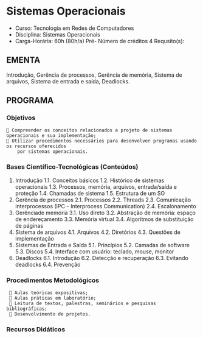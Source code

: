 # Sistemas Operacionais 

* Curso: Tecnologia em Redes de Computadores
* Disciplina: Sistemas Operacionais                                        
* Carga-Horária: 60h (80h/a)
         Pré-
                                                                      Número de créditos 4
  Requsito(s):

## EMENTA
Introdução, Gerência de processos, Gerência de memória, Sistema de arquivos, Sistema de entrada e
saída, Deadlocks.
## PROGRAMA
### Objetivos
     Compreender os conceitos relacionados a projeto de sistemas operacionais e sua implementação;
     Utilizar procedimentos necessários para desenvolver programas usando os recursos oferecidos
        por sistemas operacionais.
### Bases Científico-Tecnológicas (Conteúdos)
1. Introdução
1.1. Conceitos básicos
1.2. Histórico de sistemas operacionais
1.3. Processos, memória, arquivos, entrada/saída e proteção
1.4. Chamadas de sistema
1.5. Estrutura de um SO
2. Gerência de processos
2.1. Processos
2.2. Threads
2.3. Comunicação interprocessos (IPC – Interprocess Communication)
2.4. Escalonamento
3. Gerênciade memória
3.1. Uso direto
3.2. Abstração de memória: espaço de endereçamento
3.3. Memória virtual
3.4. Algoritmos de substituição de páginas
4. Sistema de arquivos
4.1. Arquivos
4.2. Diretórios
4.3. Questões de implementação
5. Sistemas de Entrada e Saída
5.1. Princípios
5.2. Camadas de software
5.3. Discos
5.4. Interface com usuário: teclado, mouse, monitor
6. Deadlocks
6.1. Introdução
6.2. Detecção e recuperação
6.3. Evitando deadlocks
6.4. Prevenção
### Procedimentos Metodológicos
      Aulas teóricas expositivas;
      Aulas práticas em laboratório;
      Leitura de textos, palestras, seminários e pesquisas bibliográficas;
      Desenvolvimento de projetos.
### Recursos Didáticos